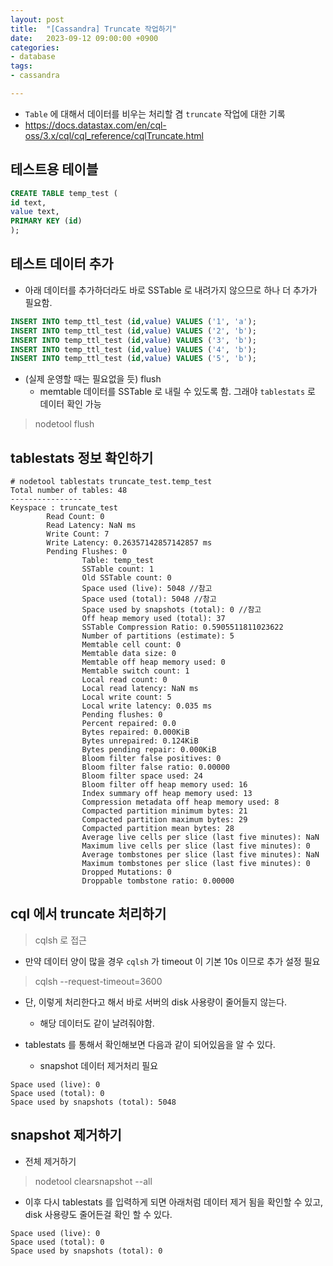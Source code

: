 ```yaml
---
layout: post
title:  "[Cassandra] Truncate 작업하기"
date:   2023-09-12 09:00:00 +0900
categories:
- database
tags:
- cassandra

---
```


- `Table` 에 대해서 데이터를 비우는 처리할 겸 `truncate` 작업에 대한 기록
- https://docs.datastax.com/en/cql-oss/3.x/cql/cql_reference/cqlTruncate.html

## 테스트용 테이블

```sql
CREATE TABLE temp_test (
id text, 
value text, 
PRIMARY KEY (id)
);
```

## 테스트 데이터 추가
- 아래 데이터를 추가하더라도 바로 SSTable 로 내려가지 않으므로 하나 더 추가가 필요함.

```sql
INSERT INTO temp_ttl_test (id,value) VALUES ('1', 'a');
INSERT INTO temp_ttl_test (id,value) VALUES ('2', 'b');
INSERT INTO temp_ttl_test (id,value) VALUES ('3', 'b');
INSERT INTO temp_ttl_test (id,value) VALUES ('4', 'b');
INSERT INTO temp_ttl_test (id,value) VALUES ('5', 'b');
```

- (실제 운영할 때는 필요없을 듯) flush
  - memtable 데이터를 SSTable 로 내릴 수 있도록 함. 그래야 `tablestats` 로 데이터 확인 가능

> nodetool flush

## tablestats 정보 확인하기

```
# nodetool tablestats truncate_test.temp_test
Total number of tables: 48
----------------
Keyspace : truncate_test
        Read Count: 0
        Read Latency: NaN ms
        Write Count: 7
        Write Latency: 0.26357142857142857 ms
        Pending Flushes: 0
                Table: temp_test
                SSTable count: 1
                Old SSTable count: 0
                Space used (live): 5048 //참고
                Space used (total): 5048 //참고
                Space used by snapshots (total): 0 //참고
                Off heap memory used (total): 37
                SSTable Compression Ratio: 0.5905511811023622
                Number of partitions (estimate): 5
                Memtable cell count: 0
                Memtable data size: 0
                Memtable off heap memory used: 0
                Memtable switch count: 1
                Local read count: 0
                Local read latency: NaN ms
                Local write count: 5
                Local write latency: 0.035 ms
                Pending flushes: 0
                Percent repaired: 0.0
                Bytes repaired: 0.000KiB
                Bytes unrepaired: 0.124KiB
                Bytes pending repair: 0.000KiB
                Bloom filter false positives: 0
                Bloom filter false ratio: 0.00000
                Bloom filter space used: 24
                Bloom filter off heap memory used: 16
                Index summary off heap memory used: 13
                Compression metadata off heap memory used: 8
                Compacted partition minimum bytes: 21
                Compacted partition maximum bytes: 29
                Compacted partition mean bytes: 28
                Average live cells per slice (last five minutes): NaN
                Maximum live cells per slice (last five minutes): 0
                Average tombstones per slice (last five minutes): NaN
                Maximum tombstones per slice (last five minutes): 0
                Dropped Mutations: 0
                Droppable tombstone ratio: 0.00000
```

## cql 에서 truncate 처리하기

> cqlsh 로 접근

- 만약 데이터 양이 많을 경우 `cqlsh` 가 timeout 이 기본 10s 이므로 추가 설정 필요

> cqlsh --request-timeout=3600

- 단, 이렇게 처리한다고 해서 바로 서버의 disk 사용량이 줄어들지 않는다.
  - 해당 데이터도 같이 날려줘야함.

- tablestats 를 통해서 확인해보면 다음과 같이 되어있음을 알 수 있다.
  - snapshot 데이터 제거처리 필요
```
Space used (live): 0
Space used (total): 0
Space used by snapshots (total): 5048
```

## snapshot 제거하기
- 전체 제거하기

> nodetool clearsnapshot --all

- 이후 다시 tablestats 를 입력하게 되면 아래처럼 데이터 제거 됨을 확인할 수 있고, disk 사용량도 줄어든걸 확인 할 수 있다.

```
Space used (live): 0
Space used (total): 0
Space used by snapshots (total): 0
```